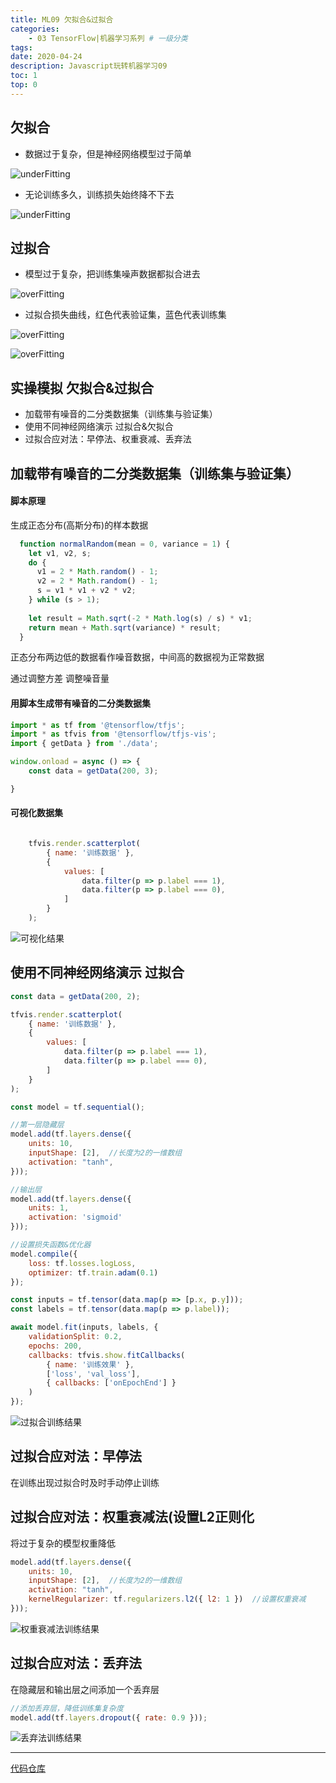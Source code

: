 ```yaml
---
title: ML09 欠拟合&过拟合
categories:
    - 03 TensorFlow|机器学习系列 # 一级分类
tags:
date: 2020-04-24
description: Javascript玩转机器学习09
toc: 1
top: 0
---
```


## 欠拟合
- 数据过于复杂，但是神经网络模型过于简单

![underFitting](/images/ai/47.png)

- 无论训练多久，训练损失始终降不下去

![underFitting](/images/ai/46.png)

## 过拟合
- 模型过于复杂，把训练集噪声数据都拟合进去

![overFitting](/images/ai/48.png)

- 过拟合损失曲线，红色代表验证集，蓝色代表训练集

![overFitting](/images/ai/49.png)

![overFitting](/images/ai/50.png)


## 实操模拟 欠拟合&过拟合
- 加载带有噪音的二分类数据集（训练集与验证集）
- 使用不同神经网络演示 过拟合&欠拟合
- 过拟合应对法：早停法、权重衰减、丢弃法

## 加载带有噪音的二分类数据集（训练集与验证集）
#### 脚本原理
生成正态分布(高斯分布)的样本数据
```javascript
  function normalRandom(mean = 0, variance = 1) {
    let v1, v2, s;
    do {
      v1 = 2 * Math.random() - 1;
      v2 = 2 * Math.random() - 1;
      s = v1 * v1 + v2 * v2;
    } while (s > 1);
  
    let result = Math.sqrt(-2 * Math.log(s) / s) * v1;
    return mean + Math.sqrt(variance) * result;
  }
```
正态分布两边低的数据看作噪音数据，中间高的数据视为正常数据

通过调整方差 调整噪音量

#### 用脚本生成带有噪音的二分类数据集
```javascript
import * as tf from '@tensorflow/tfjs';
import * as tfvis from '@tensorflow/tfjs-vis';
import { getData } from './data';

window.onload = async () => {
    const data = getData(200, 3);

}
```
#### 可视化数据集
```javascript

    tfvis.render.scatterplot(
        { name: '训练数据' },
        {
            values: [
                data.filter(p => p.label === 1),
                data.filter(p => p.label === 0),
            ]
        }
    );
```


![可视化结果](/images/ai/51.png)


## 使用不同神经网络演示 过拟合
```javascript
const data = getData(200, 2);

tfvis.render.scatterplot(
    { name: '训练数据' },
    {
        values: [
            data.filter(p => p.label === 1),
            data.filter(p => p.label === 0),
        ]
    }
);

const model = tf.sequential();

//第一层隐藏层
model.add(tf.layers.dense({
    units: 10,
    inputShape: [2],  //长度为2的一维数组
    activation: "tanh",
}));

//输出层
model.add(tf.layers.dense({
    units: 1,
    activation: 'sigmoid'
}));

//设置损失函数&优化器
model.compile({
    loss: tf.losses.logLoss,
    optimizer: tf.train.adam(0.1)
});

const inputs = tf.tensor(data.map(p => [p.x, p.y]));
const labels = tf.tensor(data.map(p => p.label));

await model.fit(inputs, labels, {
    validationSplit: 0.2,
    epochs: 200,
    callbacks: tfvis.show.fitCallbacks(
        { name: '训练效果' },
        ['loss', 'val_loss'],
        { callbacks: ['onEpochEnd'] }
    )
});

```

![过拟合训练结果](/images/ai/52.png)

## 过拟合应对法：早停法
在训练出现过拟合时及时手动停止训练

## 过拟合应对法：权重衰减法(设置L2正则化
将过于复杂的模型权重降低
```javascript
model.add(tf.layers.dense({
    units: 10,
    inputShape: [2],  //长度为2的一维数组
    activation: "tanh",
    kernelRegularizer: tf.regularizers.l2({ l2: 1 })  //设置权重衰减
}));
```

![权重衰减法训练结果](/images/ai/54.png)

## 过拟合应对法：丢弃法
在隐藏层和输出层之间添加一个丢弃层
```javascript
//添加丢弃层，降低训练集复杂度
model.add(tf.layers.dropout({ rate: 0.9 }));
```


![丢弃法训练结果](/images/ai/53.png)


---
[代码仓库](https://github.com/scarsu/js-ml.git)